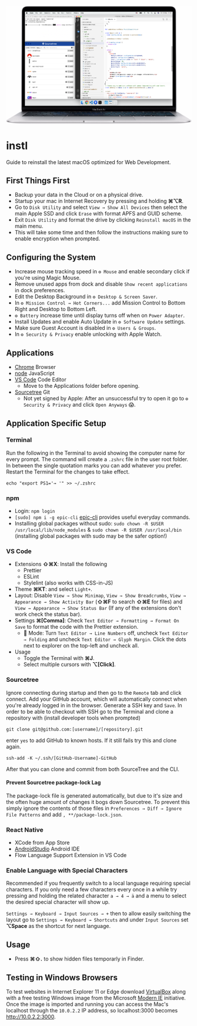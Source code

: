<p align="center">
  <img src="https://raw.githubusercontent.com/naminho/instl/master/screenshot.png" alt="Screenshot after installation">
</p>

# instl

Guide to reinstall the latest macOS optimized for Web Development.

## First Things First

- Backup your data in the Cloud or on a physical drive.
- Startup your mac in Internet Recovery by pressing and holding **⌘⌥R**.
- Go to `Disk Utility` and select `View → Show All Devices` then select the main Apple SSD and click `Erase` with format APFS and GUID scheme.
- Exit `Disk Utility` and format the drive by clicking `Reinstall macOS` in the main menu.
- This will take some time and then follow the instructions making sure to enable encryption when prompted.

## Configuring the System

- Increase mouse tracking speed in `⚙️ Mouse` and enable secondary click if you're using Magic Mouse.
- Remove unused apps from dock and disable `Show recent applications` in dock preferences.
- Edit the Desktop Background in `⚙️ Desktop & Screen Saver`.
- In `⚙️ Mission Control → Hot Corners...` add Mission Control to Bottom Right and Desktop to Bottom Left.
- `⚙️ Battery` increase time until display turns off when on `Power Adapter`.
- Install Updates and enable Auto Update in `⚙️ Software Update` settings.
- Make sure Guest Account is disabled in `⚙️ Users & Groups`.
- In `⚙️ Security & Privacy` enable unlocking with Apple Watch.

## Applications

- [Chrome](https://www.google.com/chrome/) Browser
- [node](https://nodejs.org) JavaScript
- [VS Code](https://code.visualstudio.com/) Code Editor
  - Move to the Applications folder before opening.
- [Sourcetree](https://www.sourcetreeapp.com/) Git
  - Not yet signed by Apple: After an unsuccessful try to open it go to `⚙️ Security & Privacy` and click `Open Anyways` 😱.

## Application Specific Setup

### Terminal

Run the following in the Terminal to avoid showing the computer name for every prompt. The command will create a `.zshrc` file in the user root folder. In between the single quotation marks you can add whatever you prefer. Restart the Terminal for the changes to take effect.

```
echo "export PS1='→ '" >> ~/.zshrc
```

### npm

- Login: `npm login`
- `[sudo] npm i -g epic-cli` [epic-cli](http://github.com/tobua/epic-cli) provides useful everyday commands.
- Installing global packages without sudo: `sudo chown -R $USER /usr/local/lib/node_modules` & `sudo chown -R $USER /usr/local/bin` (installing global packages with sudo may be the safer option!)

### VS Code

- Extensions **⇧⌘X**: Install the following
  - Prettier
  - ESLint
  - Stylelint (also works with CSS-in-JS)
- Theme **⌘KT**: and select `Light+`.
- Layout: Disable `View → Show Minimap`, `View → Show Breadcrumbs`, `View → Appearance → Show Activity Bar` (**⇧⌘F** to search **⇧⌘E** for files) and `View → Appearance → Show Status Bar` (If any of the extensions don't work check the status bar).
- Settings **⌘[Comma]**: Check `Text Editor → Formatting → Format On Save` to format the code with the Prettier extension.
  - 🥷 Mode: Turn `Text Editor → Line Numbers` off, uncheck `Text Editor → Folding` and uncheck `Text Editor → Glyph Margin`. Click the dots next to explorer on the top-left and uncheck all.
- Usage
  - Toggle the Terminal with **⌘J**.
  - Select multiple cursors with **⌥[Click]**.

### Sourcetree

Ignore connecting during startup and then go to the `Remote` tab and click connect. Add your GitHub account, which will automatically connect when you're already logged in in the browser. Generate a SSH key and `Save`. In order to be able to checkout with SSH go to the Terminal and clone a repository with (install developer tools when prompted)

```
git clone git@github.com:[username]/[repository].git
```

enter `yes` to add GitHub to known hosts. If it still fails try this and clone again.

```
ssh-add -K ~/.ssh/[GitHub-Username]-GitHub
```

After that you can clone and commit from both SourceTree and the CLI.

#### Prevent Sourcetree package-lock Lag

The package-lock file is generated automatically, but due to it's size and the often huge amount of changes
it bogs down Sourcetree. To prevent this simply ignore the contents of those files in `Preferences → Diff → Ignore File Patterns` and add `, **/package-lock.json`.

### React Native

- XCode from App Store
- [AndroidStudio](https://developer.android.com/studio/) Android IDE
- Flow Language Support Extension in VS Code

### Enable Language with Special Characters

Recommended if you frequently switch to a local language requiring special characters. If you only need a few characters every once in a while try pressing and holding the related character `a → 4 → ä` and a menu to select the desired special character will show up.

`Settings → Keyboard → Input Sources → +` then to allow easily switching the layout go to
`Settings → Keyboard → Shortcuts` and under `Input Sources` set **⌥Space** as the shortcut for next language.

## Usage

- Press **⌘⇧.** to show hidden files temporarly in Finder.

## Testing in Windows Browsers

To test websites in Internet Explorer 11 or Edge download [VirtualBox](https://www.virtualbox.org/) along with a free testing Windows image from the Microsoft [Modern IE](https://developer.microsoft.com/en-us/microsoft-edge/tools/vms/) initiative. Once the image is imported and running you can access the Mac's localhost through the `10.0.2.2` IP address, so localhost:3000 becomes http://10.0.2.2:3000.

